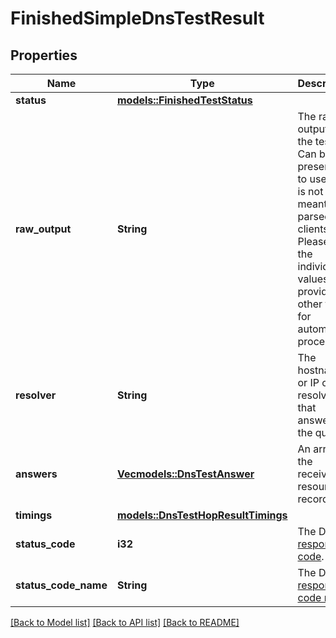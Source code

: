 # FinishedSimpleDnsTestResult

## Properties

Name | Type | Description | Notes
------------ | ------------- | ------------- | -------------
**status** | [**models::FinishedTestStatus**](FinishedTestStatus.md) |  | 
**raw_output** | **String** | The raw output of the test. Can be presented to users but is not meant to be parsed by clients. Please use the individual values provided in other fields for automated processing.  | 
**resolver** | **String** | The hostname or IP of the resolver that answered the query. | 
**answers** | [**Vec<models::DnsTestAnswer>**](DnsTestAnswer.md) | An array of the received resource records. | 
**timings** | [**models::DnsTestHopResultTimings**](DnsTestHopResult_timings.md) |  | 
**status_code** | **i32** | The DNS [response code](https://www.iana.org/assignments/dns-parameters/dns-parameters.xhtml#table-dns-parameters-6). | 
**status_code_name** | **String** | The DNS [response code name](https://www.iana.org/assignments/dns-parameters/dns-parameters.xhtml#table-dns-parameters-6). | 

[[Back to Model list]](../README.md#documentation-for-models) [[Back to API list]](../README.md#documentation-for-api-endpoints) [[Back to README]](../README.md)


